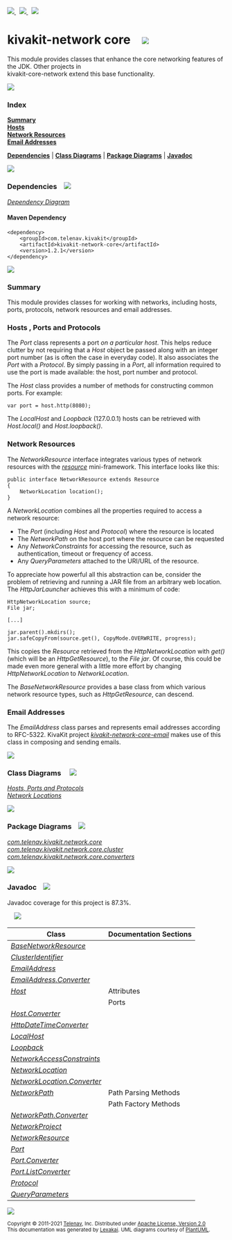 [//]: # (start-user-text)

<a href="https://www.kivakit.org">
<img src="https://www.kivakit.org/images/web-32.png" srcset="https://www.kivakit.org/images/web-32-2x.png 2x"/>
</a>
&nbsp;
<a href="https://twitter.com/openkivakit">
<img src="https://www.kivakit.org/images/twitter-32.png" srcset="https://www.kivakit.org/images/twitter-32-2x.png 2x"/>
</a>
&nbsp;
<a href="https://kivakit.zulipchat.com">
<img src="https://www.kivakit.org/images/zulip-32.png" srcset="https://www.kivakit.org/images/zulip-32-2x.png 2x"/>
</a>

[//]: # (end-user-text)

# kivakit-network core &nbsp;&nbsp; <img src="https://www.kivakit.org/images/nucleus-32.png" srcset="https://www.kivakit.org/images/nucleus-32-2x.png 2x"/>

This module provides classes that enhance the core networking features of the JDK. Other projects in  
kivakit-core-network extend this base functionality.

<img src="https://www.kivakit.org/images/horizontal-line-512.png" srcset="https://www.kivakit.org/images/horizontal-line-512-2x.png 2x"/>

### Index

[**Summary**](#summary)  
[**Hosts**](#hosts)  
[**Network Resources**](#network-resources)  
[**Email Addresses**](#email-addresses)  

[**Dependencies**](#dependencies) | [**Class Diagrams**](#class-diagrams) | [**Package Diagrams**](#package-diagrams) | [**Javadoc**](#javadoc)

<img src="https://www.kivakit.org/images/horizontal-line-512.png" srcset="https://www.kivakit.org/images/horizontal-line-512-2x.png 2x"/>

### Dependencies <a name="dependencies"></a> &nbsp;&nbsp; <img src="https://www.kivakit.org/images/dependencies-32.png" srcset="https://www.kivakit.org/images/dependencies-32-2x.png 2x"/>

[*Dependency Diagram*](https://www.kivakit.org/1.2.1/lexakai/kivakit/kivakit-network/core/documentation/diagrams/dependencies.svg)

#### Maven Dependency

    <dependency>
        <groupId>com.telenav.kivakit</groupId>
        <artifactId>kivakit-network-core</artifactId>
        <version>1.2.1</version>
    </dependency>

<img src="https://www.kivakit.org/images/horizontal-line-128.png" srcset="https://www.kivakit.org/images/horizontal-line-128-2x.png 2x"/>

[//]: # (start-user-text)

### Summary <a name = "summary"></a>

This module provides classes for working with networks, including hosts, ports, protocols,
network resources and email addresses.

### Hosts <a name = "hosts"></a>, Ports and Protocols

The *Port* class represents a port *on a particular host*. This helps reduce clutter by not requiring
that a *Host* object be passed along with an integer port number (as is often the case in everyday
code). It also associates the *Port* with a *Protocol*. By simply passing in a *Port*, all information
required to use the port is made available: the host, port number and protocol.

The *Host* class provides a number of methods for constructing common ports. For example:

    var port = host.http(8080);

The *LocalHost* and *Loopback* (127.0.0.1) hosts can be retrieved with *Host.local()* and *Host.loopback()*.

### Network Resources <a name = "network-resources"></a>

The *NetworkResource* interface integrates various types of network resources with the [*resource*](../../resource/README.md)
mini-framework. This interface looks like this:

    public interface NetworkResource extends Resource
    {
        NetworkLocation location();
    }

A *NetworkLocation* combines all the properties required to access a network resource:

* The *Port* (including *Host* and *Protocol*) where the resource is located
* The *NetworkPath* on the host port where the resource can be requested
* Any *NetworkConstraints* for accessing the resource, such as authentication, timeout or
  frequency of access.
* Any *QueryParameters* attached to the URI/URL of the resource.

To appreciate how powerful all this abstraction can be, consider the problem of retrieving
and running a JAR file from an arbitrary web location. The *HttpJarLauncher* achieves this
with a minimum of code:

    HttpNetworkLocation source;
    File jar;

    [...]

    jar.parent().mkdirs();
    jar.safeCopyFrom(source.get(), CopyMode.OVERWRITE, progress);

This copies the *Resource* retrieved from the *HttpNetworkLocation* with *get()* (which will be
an *HttpGetResource*), to the *File* *jar*. Of course, this could be made even more general with
a little more effort by changing *HttpNetworkLocation* to *NetworkLocation*.

The *BaseNetworkResource* provides a base class from which various network resource types,
such as *HttpGetResource*, can descend.

### Email Addresses <a name = "email-addresses"></a>

The *EmailAddress* class parses and represents email addresses according to RFC-5322. KivaKit
project [*kivakit-network-core-email*](../email/README.md) makes use of this class in composing and sending emails.

[//]: # (end-user-text)

<img src="https://www.kivakit.org/images/horizontal-line-128.png" srcset="https://www.kivakit.org/images/horizontal-line-128-2x.png 2x"/>

### Class Diagrams <a name="class-diagrams"></a> &nbsp; &nbsp; <img src="https://www.kivakit.org/images/diagram-40.png" srcset="https://www.kivakit.org/images/diagram-40-2x.png 2x"/>

[*Hosts, Ports and Protocols*](https://www.kivakit.org/1.2.1/lexakai/kivakit/kivakit-network/core/documentation/diagrams/diagram-port.svg)  
[*Network Locations*](https://www.kivakit.org/1.2.1/lexakai/kivakit/kivakit-network/core/documentation/diagrams/diagram-network-location.svg)

<img src="https://www.kivakit.org/images/horizontal-line-128.png" srcset="https://www.kivakit.org/images/horizontal-line-128-2x.png 2x"/>

### Package Diagrams <a name="package-diagrams"></a> &nbsp;&nbsp; <img src="https://www.kivakit.org/images/box-32.png" srcset="https://www.kivakit.org/images/box-32-2x.png 2x"/>

[*com.telenav.kivakit.network.core*](https://www.kivakit.org/1.2.1/lexakai/kivakit/kivakit-network/core/documentation/diagrams/com.telenav.kivakit.network.core.svg)  
[*com.telenav.kivakit.network.core.cluster*](https://www.kivakit.org/1.2.1/lexakai/kivakit/kivakit-network/core/documentation/diagrams/com.telenav.kivakit.network.core.cluster.svg)  
[*com.telenav.kivakit.network.core.converters*](https://www.kivakit.org/1.2.1/lexakai/kivakit/kivakit-network/core/documentation/diagrams/com.telenav.kivakit.network.core.converters.svg)

<img src="https://www.kivakit.org/images/horizontal-line-128.png" srcset="https://www.kivakit.org/images/horizontal-line-128-2x.png 2x"/>

### Javadoc <a name="javadoc"></a> &nbsp;&nbsp; <img src="https://www.kivakit.org/images/books-32.png" srcset="https://www.kivakit.org/images/books-32-2x.png 2x"/>

Javadoc coverage for this project is 87.3%.  
  
&nbsp; &nbsp; <img src="https://www.kivakit.org/images/meter-90-96.png" srcset="https://www.kivakit.org/images/meter-90-96-2x.png 2x"/>




| Class | Documentation Sections |
|---|---|
| [*BaseNetworkResource*](https://www.kivakit.org/1.2.1/javadoc/kivakit/kivakit.network.core/com/telenav/kivakit/network/core/BaseNetworkResource.html) |  |  
| [*ClusterIdentifier*](https://www.kivakit.org/1.2.1/javadoc/kivakit/kivakit.network.core/com/telenav/kivakit/network/core/cluster/ClusterIdentifier.html) |  |  
| [*EmailAddress*](https://www.kivakit.org/1.2.1/javadoc/kivakit/kivakit.network.core/com/telenav/kivakit/network/core/EmailAddress.html) |  |  
| [*EmailAddress.Converter*](https://www.kivakit.org/1.2.1/javadoc/kivakit/kivakit.network.core/com/telenav/kivakit/network/core/EmailAddress.Converter.html) |  |  
| [*Host*](https://www.kivakit.org/1.2.1/javadoc/kivakit/kivakit.network.core/com/telenav/kivakit/network/core/Host.html) | Attributes |  
| | Ports |  
| [*Host.Converter*](https://www.kivakit.org/1.2.1/javadoc/kivakit/kivakit.network.core/com/telenav/kivakit/network/core/Host.Converter.html) |  |  
| [*HttpDateTimeConverter*](https://www.kivakit.org/1.2.1/javadoc/kivakit/kivakit.network.core/com/telenav/kivakit/network/core/converters/HttpDateTimeConverter.html) |  |  
| [*LocalHost*](https://www.kivakit.org/1.2.1/javadoc/kivakit/kivakit.network.core/com/telenav/kivakit/network/core/LocalHost.html) |  |  
| [*Loopback*](https://www.kivakit.org/1.2.1/javadoc/kivakit/kivakit.network.core/com/telenav/kivakit/network/core/Loopback.html) |  |  
| [*NetworkAccessConstraints*](https://www.kivakit.org/1.2.1/javadoc/kivakit/kivakit.network.core/com/telenav/kivakit/network/core/NetworkAccessConstraints.html) |  |  
| [*NetworkLocation*](https://www.kivakit.org/1.2.1/javadoc/kivakit/kivakit.network.core/com/telenav/kivakit/network/core/NetworkLocation.html) |  |  
| [*NetworkLocation.Converter*](https://www.kivakit.org/1.2.1/javadoc/kivakit/kivakit.network.core/com/telenav/kivakit/network/core/NetworkLocation.Converter.html) |  |  
| [*NetworkPath*](https://www.kivakit.org/1.2.1/javadoc/kivakit/kivakit.network.core/com/telenav/kivakit/network/core/NetworkPath.html) | Path Parsing Methods |  
| | Path Factory Methods |  
| [*NetworkPath.Converter*](https://www.kivakit.org/1.2.1/javadoc/kivakit/kivakit.network.core/com/telenav/kivakit/network/core/NetworkPath.Converter.html) |  |  
| [*NetworkProject*](https://www.kivakit.org/1.2.1/javadoc/kivakit/kivakit.network.core/com/telenav/kivakit/network/core/NetworkProject.html) |  |  
| [*NetworkResource*](https://www.kivakit.org/1.2.1/javadoc/kivakit/kivakit.network.core/com/telenav/kivakit/network/core/NetworkResource.html) |  |  
| [*Port*](https://www.kivakit.org/1.2.1/javadoc/kivakit/kivakit.network.core/com/telenav/kivakit/network/core/Port.html) |  |  
| [*Port.Converter*](https://www.kivakit.org/1.2.1/javadoc/kivakit/kivakit.network.core/com/telenav/kivakit/network/core/Port.Converter.html) |  |  
| [*Port.ListConverter*](https://www.kivakit.org/1.2.1/javadoc/kivakit/kivakit.network.core/com/telenav/kivakit/network/core/Port.ListConverter.html) |  |  
| [*Protocol*](https://www.kivakit.org/1.2.1/javadoc/kivakit/kivakit.network.core/com/telenav/kivakit/network/core/Protocol.html) |  |  
| [*QueryParameters*](https://www.kivakit.org/1.2.1/javadoc/kivakit/kivakit.network.core/com/telenav/kivakit/network/core/QueryParameters.html) |  |  

[//]: # (start-user-text)



[//]: # (end-user-text)

<img src="https://www.kivakit.org/images/horizontal-line-512.png" srcset="https://www.kivakit.org/images/horizontal-line-512-2x.png 2x"/>

<sub>Copyright &#169; 2011-2021 [Telenav](https://telenav.com), Inc. Distributed under [Apache License, Version 2.0](LICENSE)</sub>  
<sub>This documentation was generated by [Lexakai](https://lexakai.org). UML diagrams courtesy of [PlantUML](https://plantuml.com).</sub>

